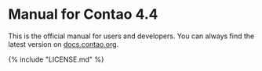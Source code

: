 # Manual for Contao 4.4

This is the official manual for users and developers. You can always find
the latest version on [docs.contao.org](https://docs.contao.org/).


{% include "LICENSE.md" %}
